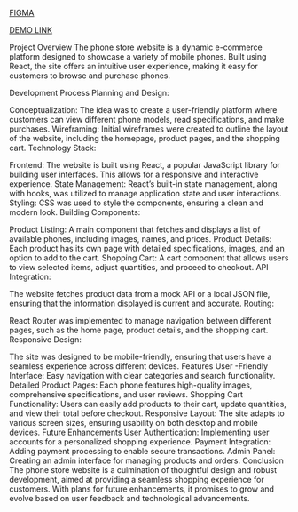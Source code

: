[FIGMA](https://www.figma.com/design/T5ttF21UnT6RRmCQQaZc6L/Phone-catalog-(V2)-Original?node-id=0-1&node-type=canvas)

[DEMO LINK](https://stepan-r.github.io/react_phone-store/#/)

Project Overview
The phone store website is a dynamic e-commerce platform designed to showcase a variety of mobile phones. Built using React, the site offers an intuitive user experience, making it easy for customers to browse and purchase phones.

Development Process
Planning and Design:

Conceptualization: The idea was to create a user-friendly platform where customers can view different phone models, read specifications, and make purchases.
Wireframing: Initial wireframes were created to outline the layout of the website, including the homepage, product pages, and the shopping cart.
Technology Stack:

Frontend: The website is built using React, a popular JavaScript library for building user interfaces. This allows for a responsive and interactive experience.
State Management: React’s built-in state management, along with hooks, was utilized to manage application state and user interactions.
Styling: CSS was used to style the components, ensuring a clean and modern look.
Building Components:

Product Listing: A main component that fetches and displays a list of available phones, including images, names, and prices.
Product Details: Each product has its own page with detailed specifications, images, and an option to add to the cart.
Shopping Cart: A cart component that allows users to view selected items, adjust quantities, and proceed to checkout.
API Integration:

The website fetches product data from a mock API or a local JSON file, ensuring that the information displayed is current and accurate.
Routing:

React Router was implemented to manage navigation between different pages, such as the home page, product details, and the shopping cart.
Responsive Design:

The site was designed to be mobile-friendly, ensuring that users have a seamless experience across different devices.
Features
User -Friendly Interface: Easy navigation with clear categories and search functionality.
Detailed Product Pages: Each phone features high-quality images, comprehensive specifications, and user reviews.
Shopping Cart Functionality: Users can easily add products to their cart, update quantities, and view their total before checkout.
Responsive Layout: The site adapts to various screen sizes, ensuring usability on both desktop and mobile devices.
Future Enhancements
User Authentication: Implementing user accounts for a personalized shopping experience.
Payment Integration: Adding payment processing to enable secure transactions.
Admin Panel: Creating an admin interface for managing products and orders.
Conclusion
The phone store website is a culmination of thoughtful design and robust development, aimed at providing a seamless shopping experience for customers. With plans for future enhancements, it promises to grow and evolve based on user feedback and technological advancements.